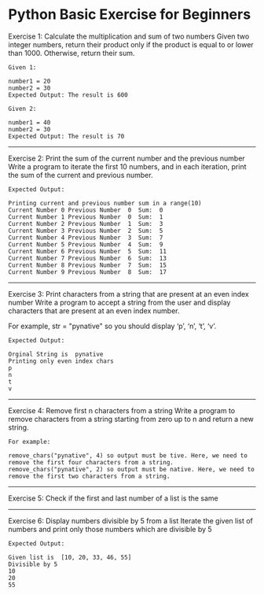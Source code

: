 # Python Basic Exercise for Beginners

Exercise 1: Calculate the multiplication and sum of two numbers
Given two integer numbers, return their product only if the product is equal to or lower than 1000. Otherwise, return their sum.
```
Given 1:

number1 = 20
number2 = 30
Expected Output: The result is 600

Given 2:

number1 = 40
number2 = 30
Expected Output: The result is 70
```
-------------------------------------------

Exercise 2: Print the sum of the current number and the previous number
Write a program to iterate the first 10 numbers, and in each iteration, print the sum of the current and previous number.
```
Expected Output:

Printing current and previous number sum in a range(10)
Current Number 0 Previous Number  0  Sum:  0
Current Number 1 Previous Number  0  Sum:  1
Current Number 2 Previous Number  1  Sum:  3
Current Number 3 Previous Number  2  Sum:  5
Current Number 4 Previous Number  3  Sum:  7
Current Number 5 Previous Number  4  Sum:  9
Current Number 6 Previous Number  5  Sum:  11
Current Number 7 Previous Number  6  Sum:  13
Current Number 8 Previous Number  7  Sum:  15
Current Number 9 Previous Number  8  Sum:  17
```
----------------------------------------------

Exercise 3: Print characters from a string that are present at an even index number
Write a program to accept a string from the user and display characters that are present at an even index number.

For example, str = "pynative" so you should display ‘p’, ‘n’, ‘t’, ‘v’.
```
Expected Output:

Orginal String is  pynative
Printing only even index chars
p
n
t
v
```
----------------------------------------

Exercise 4: Remove first n characters from a string
Write a program to remove characters from a string starting from zero up to n and return a new string.
```
For example:

remove_chars("pynative", 4) so output must be tive. Here, we need to remove the first four characters from a string.
remove_chars("pynative", 2) so output must be native. Here, we need to remove the first two characters from a string.
```
-----------------------------------------

Exercise 5: Check if the first and last number of a list is the same

---------------------------------------

Exercise 6: Display numbers divisible by 5 from a list
Iterate the given list of numbers and print only those numbers which are divisible by 5

```
Expected Output:

Given list is  [10, 20, 33, 46, 55]
Divisible by 5
10
20
55
```